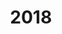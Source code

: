 ---
title: "2018"
textarea: >-
    Moritzstraße Kassel - Gestaltung Fahrbahn und Gehwege, Shared Space Unicampus Kassel
---